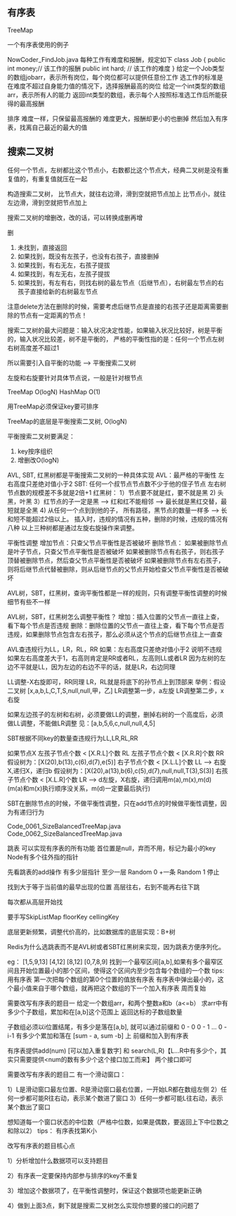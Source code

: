 ## 有序表
TreeMap

一个有序表使用的例子

NowCoder_FindJob.java
每种工作有难度和报酬，规定如下
class Job {
public int money;// 该工作的报酬
public int hard; // 该工作的难度
}
给定一个Job类型的数组jobarr，表示所有岗位，每个岗位都可以提供任意份工作
选工作的标准是在难度不超过自身能力值的情况下，选择报酬最高的岗位
给定一个int类型的数组arr，表示所有人的能力
返回int类型的数组，表示每个人按照标准选工作后所能获得的最高报酬

排序
难度一样，只保留最高报酬的
难度更大，报酬却更小的也删掉
然后加入有序表，找离自己最近的最大的值

## 搜索二叉树

任何一个节点，左树都比这个节点小，右数都比这个节点大，经典二叉树是没有重复值的，有重复值就压在一起

构造搜索二叉树，
比节点大，就往右边滑，滑到空就把节点加上
比节点小，就往左边滑，滑到空就把节点加上


搜索二叉树的增删改，改的话，可以转换成删再增

删
1. 未找到，直接返回
2. 如果找到，既没有左孩子，也没有右孩子，直接删掉
3. 如果找到，有右无左，右孩子提拔
4. 如果找到，有左无右，左孩子提拔
5. 如果找到，有左有右，则找右树的最左节点（后继节点），右树最左节点的右孩子直接给新的右树最左节点

注意delete方法在删除的时候，需要考虑后继节点是直接的右孩子还是距离需要删除的节点有一定距离的节点！

搜索二叉树的最大问题是：输入状况决定性能，如果输入状况比较好，树是平衡的，输入状况比较差，树不是平衡的，
严格的平衡性指的是：任何一个节点左树右树高度差不超过1

所以需要引入自平衡的功能
--> 平衡搜索二叉树


左旋和右旋要针对具体节点说，一般是针对根节点

TreeMap O(logN)
HashMap O(1)

用TreeMap必须保证key要可排序

TreeMap的底层是平衡搜索二叉树, O(logN)
 
平衡搜索二叉树要满足：
1. key按序组织
2. 增删改O(logN)

AVL, SBT, 红黑树都是平衡搜索二叉树的一种具体实现
AVL：最严格的平衡性 左右高度只差绝对值小于2
SBT: 任何一个叔节点节点数不少于他的侄子节点
左右树节点数的规模差不多就是2倍+1
红黑树：
1）节点要不就是红，要不就是黑
2) 头黑，叶黑
3）红节点的子一定是黑 --> 红和红不能相邻 --> 最长就是黑红交替，最短就是全黑
4) 从任何一个点到到他的子， 所有路径，黑节点的数量一样多 --> 长和短不能超过2倍以上。
插入时，违规的情况有五种，删除的时候，违规的情况有八种
以上三种树都是通过左旋右旋操作来调整。

平衡性调整
增加节点：只查父节点平衡性是否被破坏
删除节点：
如果被删除节点是叶子节点，只查父节点平衡性是否被破坏
如果被删除节点有右孩子，则右孩子顶替被删除节点，然后查父节点平衡性是否被破坏
如果被删除节点有左右孩子，则将后继节点代替被删除，则从后继节点的父节点开始检查父节点平衡性是否被破坏

AVL树，SBT，红黑树，查询平衡性都是一样的规则，只有调整平衡性调整的时候细节有些不一样

AVL树，SBT，红黑树怎么调整平衡性？
增加：插入位置的父节点一直往上查，看下每个节点是否违规
删除：删除位置的父节点一直往上查，看下每个节点是否违规，如果删除节点包含左右孩子，那么必须从这个节点的后继节点往上一直查


AVL查违规行为LL，LR，RL，RR
如果：左右高度只差绝对值小于2 说明不违规
如果左右高度差大于1，右高则肯定是RR或者RL，左高则LL或者LR
因为左树的左边不平就是LL，因为左边的右边不平的话，就是LR，右边同理

LL调整-X右旋即可，RR同理
LR，RL就是将底下的孙节点上到顶部来
举例：假设二叉树
[x,a,b,L,C,T,S,null,null,甲，乙]
LR调整第一步，a左旋
LR调整第二步，x右旋

如果左边孩子的左树和右树，必须要做LL的调整，删掉右树的一个高度后，必须做LL调整，不能做LR调整
见：[a,b,5,6,c,null,null,4,5]



SBT根据不同key的数量查违规行为LL,LR,RL,RR

如果节点X
左孩子节点个数 < [X.R.L]个数 RL
左孩子节点个数 < [X.R.R]个数 RR
假设树为：[X(20),b(13),c(6),d(7),e(5)]
右子节点个数 < [X.L.L]个数 LL --> 右旋X,递归X，递归b
假设树为：[X(20),a(13),b(6),c(5),d(7),null,null,T(3),S(3)]
右孩子节点个数 < [X.L.R]个数 LR --> d左旋，X右旋，递归调用m(a),m(x),m(d) (m(a)和m(x)执行顺序没关系，m(d)一定要最后执行)

SBT在删除节点的时候，不做平衡性调整，只在add节点的时候做平衡性调整，因为有递归行为

Code_0061_SizeBalancedTreeMap.java
Code_0062_SizeBalancedTreeMap.java


跳表 可以实现有序表的所有功能
首位置是null，弃而不用，标记为最小的key
Node有多个往外指的指针

先看跳表的add操作
有多少层指针
至少一层 
Random 0 +一条
Random 1 停止

找到大于等于当前值的最早出现的位置
高层往右，右到不能再右往下跳

每次都从高层开始找

要手写SkipListMap
floorKey
cellingKey

底层更新频繁，调整代价高的，比如数据库的底层实现：B+树

Redis为什么选跳表而不是AVL树或者SBT红黑树来实现，因为跳表方便序列化。


eg：
[1,5,9,13]
[4,12]
[8,12]
[0,7,8,9]
找到一个最窄区间[a,b],如果有多个最窄区间且开始位置最小的那个区间，使得这个区间内至少包含每个数组的一个数
tips:
用有序表
第一次把每个数组的第0个位置的值放有序表
 有序表中弹出最小的，这个最小值来自于哪个数组，就再把这个数组的下一个加入有序表
 周而复始

需要改写有序表的题目一
给定一个数组arr，和两个整数a和b（a<=b）
求arr中有多少个子数组，累加和在[a,b]这个范围上
返回达标的子数组数量

子数组必须以i位置结尾，有多少是落在[a,b], 就可以通过前缀和
0 - 0
0 - 1
...
0 - i-1 
有多少个累加和落在 [sum - a, sum -b] 上
前缀和加入到有序表

有序表提供add(num) [可以加入重复数字] 和 search(L,R)【L...R中有多少个，其实只需要提供<num的数有多少个这个接口加工而来】 两个接口即可

需要改写有序表的题目二
有一个滑动窗口：

1）L是滑动窗口最左位置、R是滑动窗口最右位置，一开始LR都在数组左侧
2）任何一步都可能R往右动，表示某个数进了窗口
3）任何一步都可能L往右动，表示某个数出了窗口

想知道每一个窗口状态的中位数（严格中位数，如果是偶数，要返回上下中位数之和除以2）
tips：
有序表找第K小


改写有序表的题目核心点

1）分析增加什么数据项可以支持题目

2）有序表一定要保持内部参与排序的key不重复

3）增加这个数据项了，在平衡性调整时，保证这个数据项也能更新正确

4）做到上面3点，剩下就是搜索二叉树怎么实现你想要的接口的问题了






